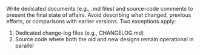 Write dedicated documents (e.g., .md files) and source-code comments to present the final state of affairs. Avoid describing what changed, previous efforts, or comparisons with earlier versions. Two exceptions apply:

1. Dedicated change-log files (e.g., CHANGELOG.md)
2. Source code where both the old and new designs remain operational in parallel
